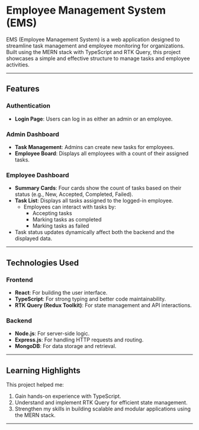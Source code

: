 # Employee Management System (EMS)

EMS (Employee Management System) is a web application designed to streamline task management and employee monitoring for organizations. Built using the MERN stack with TypeScript and RTK Query, this project showcases a simple and effective structure to manage tasks and employee activities.

---

## Features

### Authentication
- **Login Page**: Users can log in as either an admin or an employee.

### Admin Dashboard
- **Task Management**: Admins can create new tasks for employees.
- **Employee Board**: Displays all employees with a count of their assigned tasks.

### Employee Dashboard
- **Summary Cards**: Four cards show the count of tasks based on their status (e.g., New, Accepted, Completed, Failed).
- **Task List**: Displays all tasks assigned to the logged-in employee.
  - Employees can interact with tasks by:
    - Accepting tasks
    - Marking tasks as completed
    - Marking tasks as failed
- Task status updates dynamically affect both the backend and the displayed data.

---

## Technologies Used

### Frontend
- **React**: For building the user interface.
- **TypeScript**: For strong typing and better code maintainability.
- **RTK Query (Redux Toolkit)**: For state management and API interactions.

### Backend
- **Node.js**: For server-side logic.
- **Express.js**: For handling HTTP requests and routing.
- **MongoDB**: For data storage and retrieval.

---

## Learning Highlights
This project helped me:
1. Gain hands-on experience with TypeScript.
2. Understand and implement RTK Query for efficient state management.
3. Strengthen my skills in building scalable and modular applications using the MERN stack.

---